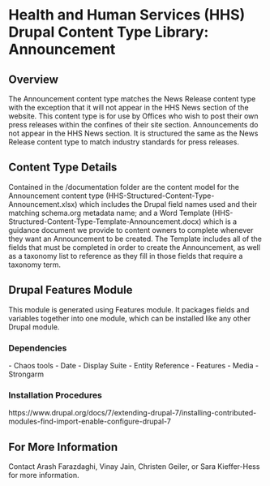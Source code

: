 <h1>Health and Human Services (HHS) Drupal Content Type Library: Announcement</h1>

<h2>Overview</h2>
The Announcement content type matches the News Release content type with the exception that it will not appear in the HHS News section of the website. This content type is for use by Offices who wish to post their own press releases within the confines of their site section. Announcements do not appear in the HHS News section. It is structured the same as the News Release content type to match industry standards for press releases.

<h2>Content Type Details</h2>
Contained in the /documentation folder are the content model for the Announcement content type (HHS-Structured-Content-Type-Announcement.xlsx) which includes the Drupal field names used and their matching schema.org metadata name; and a Word Template (HHS-Structured-Content-Type-Template-Announcement.docx) which is a guidance document we provide to content owners to complete whenever they want an Announcement to be created. The Template includes all of the fields that must be completed in order to create the Announcement, as well as a taxonomy list to reference as they fill in those fields that require a taxonomy term.

<h2>Drupal Features Module</h2>
This module is generated using Features module. It packages fields and variables together into one module, which can be installed like any other Drupal module.

<h3>Dependencies</h3>
- Chaos tools	
- Date	
- Display Suite	
- Entity Reference	
- Features		
- Media			
- Strongarm	

<h3>Installation Procedures</h3>
https://www.drupal.org/docs/7/extending-drupal-7/installing-contributed-modules-find-import-enable-configure-drupal-7 

<h2>For More Information</h2>
Contact Arash Farazdaghi, Vinay Jain, Christen Geiler, or Sara Kieffer-Hess for more information.